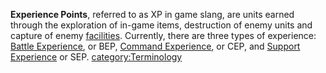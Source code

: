 **Experience Points**, referred to as XP in game slang, are units earned
through the exploration of in-game items, destruction of enemy units and
capture of enemy [facilities](Facilities.md). Currently, there
are three types of experience: [Battle
Experience](Battle_Experience_Points.md), or BEP, [Command
Experience](Command_Experience_Points.md), or CEP, and [Support
Experience](Support_Experience_Points.md) or SEP.
[category:Terminology](category:Terminology.md)
